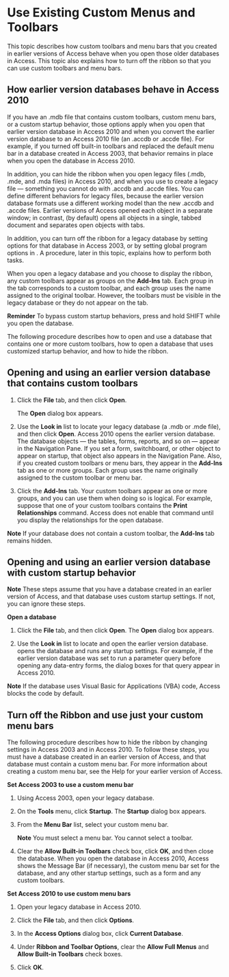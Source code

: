 
# Use Existing Custom Menus and Toolbars

This topic describes how custom toolbars and menu bars that you created in earlier versions of Access behave when you open those older databases in Access. This topic also explains how to turn off the ribbon so that you can use custom toolbars and menu bars.


## How earlier version databases behave in Access 2010

If you have an .mdb file that contains custom toolbars, custom menu bars, or a custom startup behavior, those options apply when you open that earlier version database in Access 2010 and when you convert the earlier version database to an Access 2010 file (an .accdb or .accde file). For example, if you turned off built-in toolbars and replaced the default menu bar in a database created in Access 2003, that behavior remains in place when you open the database in Access 2010.

In addition, you can hide the ribbon when you open legacy files (.mdb, .mde, and .mda files) in Access 2010, and when you use to create a legacy file — something you cannot do with .accdb and .accde files. You can define different behaviors for legacy files, because the earlier version database formats use a different working model than the new .accdb and .accde files. Earlier versions of Access opened each object in a separate window; in contrast, (by default) opens all objects in a single, tabbed document and separates open objects with tabs.

 In addition, you can turn off the ribbon for a legacy database by setting options for that database in Access 2003, or by setting global program options in . A procedure, later in this topic, explains how to perform both tasks.

When you open a legacy database and you choose to display the ribbon, any custom toolbars appear as groups on the  **Add-Ins** tab. Each group in the tab corresponds to a custom toolbar, and each group uses the name assigned to the original toolbar. However, the toolbars must be visible in the legacy database or they do not appear on the tab.

 **Reminder** To bypass custom startup behaviors, press and hold SHIFT while you open the database.

The following procedure describes how to open and use a database that contains one or more custom toolbars, how to open a database that uses customized startup behavior, and how to hide the ribbon.


## Opening and using an earlier version database that contains custom toolbars


1. Click the  **File** tab, and then click **Open**.
    
    The  **Open** dialog box appears.
    
2. Use the  **Look in** list to locate your legacy database (a .mdb or .mde file), and then click **Open**. Access 2010 opens the earlier version database. The database objects — the tables, forms, reports, and so on — appear in the Navigation Pane. If you set a form, switchboard, or other object to appear on startup, that object also appears in the Navigation Pane. Also, if you created custom toolbars or menu bars, they appear in the  **Add-Ins** tab as one or more groups. Each group uses the name originally assigned to the custom toolbar or menu bar.
    
3. Click the  **Add-Ins** tab. Your custom toolbars appear as one or more groups, and you can use them when doing so is logical. For example, suppose that one of your custom toolbars contains the **Print Relationships** command. Access does not enable that command until you display the relationships for the open database.
    

 **Note**  If your database does not contain a custom toolbar, the  **Add-Ins** tab remains hidden.


## Opening and using an earlier version database with custom startup behavior


 **Note**  These steps assume that you have a database created in an earlier version of Access, and that database uses custom startup settings. If not, you can ignore these steps.

 **Open a database**


1. Click the  **File** tab, and then click **Open**. The  **Open** dialog box appears.
    
2. Use the  **Look in** list to locate and open the earlier version database. opens the database and runs any startup settings. For example, if the earlier version database was set to run a parameter query before opening any data-entry forms, the dialog boxes for that query appear in Access 2010.
    

 **Note**  If the database uses Visual Basic for Applications (VBA) code, Access blocks the code by default.


## Turn off the Ribbon and use just your custom menu bars

The following procedure describes how to hide the ribbon by changing settings in Access 2003 and in Access 2010. To follow these steps, you must have a database created in an earlier version of Access, and that database must contain a custom menu bar. For more information about creating a custom menu bar, see the Help for your earlier version of Access.

 **Set Access 2003 to use a custom menu bar**


1. Using Access 2003, open your legacy database.
    
2. On the  **Tools** menu, click **Startup**. The  **Startup** dialog box appears.
    
3. From the  **Menu Bar** list, select your custom menu bar.
    
     **Note**  You must select a menu bar. You cannot select a toolbar.
4. Clear the  **Allow Built-in Toolbars** check box, click **OK**, and then close the database. When you open the database in Access 2010, Access shows the Message Bar (if necessary), the custom menu bar set for the database, and any other startup settings, such as a form and any custom toolbars.
    
 **Set Access 2010 to use custom menu bars**


1. Open your legacy database in Access 2010.
    
2. Click the  **File** tab, and then click **Options**.
    
3. In the  **Access Options** dialog box, click **Current Database**.
    
4. Under  **Ribbon and Toolbar Options**, clear the  **Allow Full Menus** and **Allow Built-in Toolbars** check boxes.
    
5. Click  **OK**.
    
